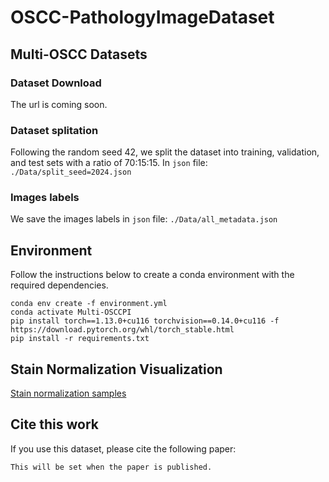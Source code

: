 # OSCC-PathologyImageDataset

## Multi-OSCC Datasets 

### Dataset Download
The url is coming soon.

### Dataset splitation
Following the random seed 42, we split the dataset into training, validation, and test sets with a ratio of 70:15:15.
In `json` file: `./Data/split_seed=2024.json`

### Images labels
We save the images labels in `json` file: `./Data/all_metadata.json`


## Environment
Follow the instructions below to create a conda environment with the required dependencies.
```
conda env create -f environment.yml
conda activate Multi-OSCCPI
pip install torch==1.13.0+cu116 torchvision==0.14.0+cu116 -f https://download.pytorch.org/whl/torch_stable.html
pip install -r requirements.txt 
```


## Stain Normalization Visualization
[Stain normalization samples](./Data/visualize_diff_stain_method.png)


## Cite this work
If you use this dataset, please cite the following paper:
```
This will be set when the paper is published.
```